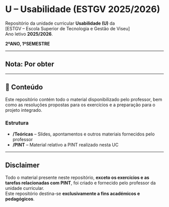 # U – Usabilidade (ESTGV 2025/2026)

Repositório da unidade curricular **Usabilidade (U)** da  
[ESTGV – Escola Superior de Tecnologia e Gestão de Viseu]  
Ano letivo **2025/2026**.

**2ºANO, 1ºSEMESTRE**

---

## Nota: Por obter

---

## 📂 Conteúdo

Este repositório contém todo o material disponibilizado pelo professor, bem como as resoluções propostas para os exercícios e a preparação para o projeto integrado.

### Estrutura

- **/Teóricas** – Slides, apontamentos e outros materiais fornecidos pelo professor  
- **/PINT** – Material relativo a PINT realizado nesta UC

---

## Disclaimer

Todo o material presente neste repositório, **exceto os exercícios e as tarefas relacionadas com PINT**, foi criado e fornecido pelo professor da unidade curricular.  
Este repositório destina-se **exclusivamente a fins académicos e pedagógicos**.  
